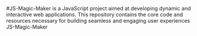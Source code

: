 #JS-Magic-Maker is a JavaScript project aimed at developing dynamic and interactive web applications. This repository contains the core code and resources necessary for building seamless and engaging user experiences JS-Magic-Maker
